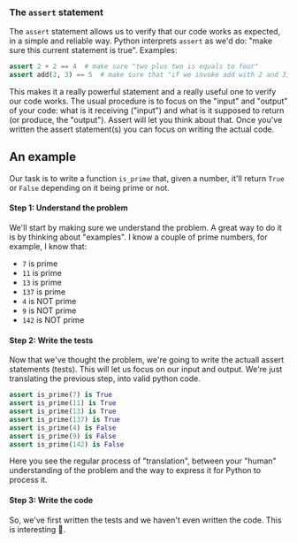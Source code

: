 ### The `assert` statement

The `assert` statement allows us to verify that our code works as expected, in a simple and reliable way. Python interprets `assert` as we'd do: "make sure this current statement is true". Examples:

```python
assert 2 + 2 == 4  # make sure "two plus two is equals to four"
assert add(2, 3) == 5  # make sure that "if we invoke add with 2 and 3, the result is 5"
```

This makes it a really powerful statement and a really useful one to verify our code works. The usual procedure is to focus on the "input" and "output" of your code: what is it receiving ("input") and what is it supposed to return (or produce, the "output"). Assert will let you think about that. Once you've written the assert statement(s) you can focus on writing the actual code.

## An example

Our task is to write a function `is_prime` that, given a number, it'll return `True` or `False` depending on it being prime or not.

#### Step 1: Understand the problem

We'll start by making sure we understand the problem. A great way to do it is by thinking about "examples". I know a couple of prime numbers, for example, I know that:

* `7` is prime
* `11` is prime
* `13` is prime
* `137` is prime
* `4` is NOT prime
* `9` is NOT prime
* `142` is NOT prime

#### Step 2: Write the tests

Now that we've thought the problem, we're going to write the actuall assert statements (tests). This will let us focus on our input and output. We're just translating the previous step, into valid python code.

```python
assert is_prime(7) is True
assert is_prime(11) is True
assert is_prime(13) is True
assert is_prime(137) is True
assert is_prime(4) is False
assert is_prime(9) is False
assert is_prime(142) is False
```

Here you see the regular process of "translation", between your "human" understanding of the problem and the way to express it for Python to process it.

#### Step 3: Write the code

So, we've first written the tests and we haven't even written the code. This is interesting 🤔.
